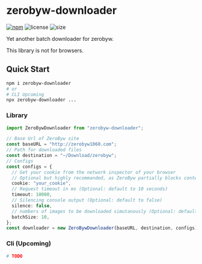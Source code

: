 # zerobyw-downloader

[![npm](https://img.shields.io/npm/v/zerobyw-downloader.svg)](https://www.npmjs.com/package/zerobyw-downloader)
![license](https://img.shields.io/npm/l/zerobyw-downloader.svg)
![size](https://img.shields.io/github/repo-size/yinyanfr/zerobyw-downloader)

Yet another batch downloader for zerobyw.

This library is not for browsers.

## Quick Start

```bash
npm i zerobyw-downloader
# or
# CLI Upcoming
npx zerobyw-downloader ...
```

### Library

```typescript
import ZeroBywDownloader from "zerobyw-downloader";

// Base Url of ZeroByw site
const baseURL = "http://zerobyw1060.com";
// Path for downloaded files
const destination = "~/Download/zerobyw";
// Configs
const configs = {
  // Get your cookie from the network inspector of your browser
  // Optional but highly recommanded, as ZeroByw partially blocks content for non-paid users
  cookie: "your_cookie",
  // Request timeout in ms (Optional: default to 10 seconds)
  timeout: 10000,
  // Silencing console output (Optional: default to false)
  silence: false,
  // numbers of images to be downloaded simutanously (Optional: default to 10)
  batchSize: 10,
};
const downloader = new ZeroBywDownloader(baseURL, destination, configs);
```

### Cli (Upcoming)

```bash
# TODO
```
